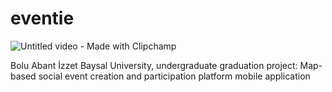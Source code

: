 # eventie
![Untitled video - Made with Clipchamp](https://github.com/user-attachments/assets/efbb66b0-38e8-4857-94c7-1bd492575b10)



Bolu Abant İzzet Baysal University, undergraduate graduation project: Map-based social event creation and participation platform mobile application
